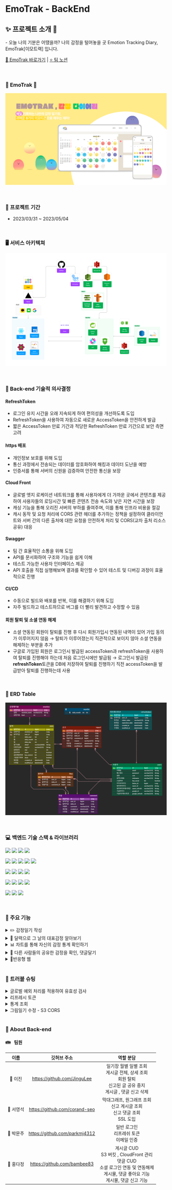 # EmoTrak - BackEnd

## ✨ 프로젝트 소개 🔮

- 오늘 나의 기분은 어땠을까? 나의 감정을 털어놓을 곳 Emotion Tracking Diary, EmoTrak[이모트랙] 입니다.

[📝 EmoTrak 바로가기](https://emotrak.vercel.app/) | [⭐️ 팀 노션](https://1nxeo.notion.site/4-EmoTrak-0e155b9e771b4c659480f406933151f6)

<br />

### 🧡 EmoTrak 💛

![img.png](img.png)

<br />

### 📆 프로젝트 기간

- 2023/03/31 ~ 2023/05/04

<br />

### 🖥️ 서비스 아키텍쳐

![img_1.png](img_1.png)

<br />

### 🥕 Back-end 기술적 의사결정

#### RefreshToken

- 로그인 유지 시간을 오래 지속되게 하여 편의성을 개선하도록 도입
- RefreshToken을 사용하여 자동으로 새로운 AccessToken을 안전하게 발급
- 짧은 AccessToken 만료 기간과  적당한 RefreshToken 만료 기간으로 보안 측면 고려

#### https 배포

- 개인정보 보호를 위해 도입
- 통신 과정에서 전송되는 데이터를 암호화하여 해킹과 데이터 도난을 예방
- 인증서를 통해 서버의 신원을 검증하여 안전한 통신을 보장

#### Cloud Front

- 글로벌 엣지 로케이션 네트워크를 통해 사용자에게 더 가까운 곳에서 콘텐츠를 제공하여 사용자들의 로딩시간 및 빠른 콘텐츠 전송 속도와 낮은 지연 시간을 보장
- 캐싱 기능을 통해 오리진 서버의 부하를 줄여주며, 이를 통해 인프라 비용을 절감
- 캐시 동작 및 요청 처리에 CORS 관련 헤더를 추가하는 정책을 설정하여 클라이언트와 서버 간의 다른 출처에 대한 요청을 안전하게 처리 및 CORS(교차 출처 리소스 공유) 대응

#### Swagger

- 팀 간 효율적인 소통을 위해 도입
- API를 문서화하여 구조와 기능을 쉽게 이해
- 테스트 가능한 사용자 인터페이스 제공
- API 호출을 직접 실행해보며 결과를 확인할 수 있어 테스트 및 디버깅 과정이 효율적으로 진행

#### CI/CD

- 수동으로 빌드와 배포를 반복, 이를 해결하기 위해 도입
- 자주 빌드하고 테스트하므로 버그를 더 빨리 발견하고 수정할 수 있음

#### 회원 탈퇴 및 소셜 연동 해제

- 소셜 연동된 회원이 탈퇴를 진행 후 다시 회원가입시 연동된 내역이 있어 가입 동의가 이루어지지 않음
  → 탈퇴가 이루어졌는지 직관적으로 보이지 않아 소셜 연동을 해제하는 부분을 추가
- 구글로 가입된 회원은 로그인시 발급된 accessToken과 refreshToken을 사용하여 탈퇴를 진행해야 하는데 처음 로그인시에만 발급됨
  → 로그인시 발급된 **refreshToken**토큰을 DB에 저장하여 탈퇴를 진행하기 직전 accessToken을 발급받아 탈퇴를 진행하는데 사용

<br />

### 🎨 ERD Table

![img_3.png](img_3.png)

<br />

### 💻 백엔드 기술 스택 & 라이브러리 

<img src="https://img.shields.io/badge/Java-007396?style=flat-round&logo=OpenJDK&logoColor=white"/> <img src="https://img.shields.io/badge/SpringBoot-6DB33F?style=flat-round&logo=springboot&logoColor=white"/> <img src="https://img.shields.io/badge/SpringSecurity-6DB33F?style=flat-round&logo=SpringSecurity&logoColor=white"/> <img src="https://img.shields.io/badge/JSON Web Token-000000?style=flat-round&logo=JSON Web Tokens&logoColor=white"/>

<img src="https://img.shields.io/badge/github-181717?style=flat-round&logo=github&logoColor=white"/> <img src="https://img.shields.io/badge/git-F05032?style=flat-round&logo=git&logoColor=white"/> <img src="https://img.shields.io/badge/githubactions-2088FF?style=flat-round&logo=githubactions&logoColor=white"/> <img src="https://img.shields.io/badge/Gradle-02303A?style=flat-round&logo=Gradle&logoColor=white"/> <img src="https://img.shields.io/badge/IntelliJIDEA-000000?style=flat-round&logo=IntelliJIDEA&logoColor=white"/> 

<img src="https://img.shields.io/badge/AmazonS3-569A31?style=flat-round&logo=AmazonS3&logoColor=white"/> <img src="https://img.shields.io/badge/AmazonCloudfront-3693F3?style=flat-round&logo=iCloud&logoColor=white"/> <img src="https://img.shields.io/badge/ApacheJMeter-D22128?style=flat-round&logo=apachejmeter&logoColor=white"/> <img src="https://img.shields.io/badge/AmazonEC2-FF9900?style=flat-round&logo=AmazonEC2&logoColor=white"/> 

<img src="https://img.shields.io/badge/AmazonRDS-527FFF?style=flat-round&logo=AmazonRDS&logoColor=white"/> <img src="https://img.shields.io/badge/MySQL-4479A1?style=flat-round&logo=MySQL&logoColor=white"/> <img src="https://img.shields.io/badge/Ubuntu-E95420?style=flat-round&logo=Ubuntu&logoColor=white"/> <img src="https://img.shields.io/badge/FileZilla-BF0000?style=flat-round&logo=filezilla&logoColor=white"/>

<img src="https://img.shields.io/badge/Postman-FF6C37?style=flat-round&logo=Postman&logoColor=white"/> <img src="https://img.shields.io/badge/Notion-000000?style=flat-round&logo=Notion&logoColor=white"/> <img src="https://img.shields.io/badge/Slack-F06A6A?style=flat-round&logo=slack&logoColor=white"/>

<br />

### 🔧 주요 기능

<details>

<summary>✏️ 감정일기 작성</summary>

- 그날의 감정을 일기로 작성하고 그림이나, 사진으로 감정을 표현할 수 있음
- 감정 이모티콘과 별점을 선택하여 하루의 기분을 이모티콘과 별점으로 나타낼 수 있음

</details>
<details>
<summary>📆 달력으로 그 날의 대표감정 알아보기</summary>

- 월 별 감정을 기록하여 해당 월 대표감정을 달력에 표시
- 감정 클릭 시 해당 일에 기록된 감정 확인

</details>
<details>
<summary>📊 차트를 통해 자신의 감정 통계 확인하기</summary>

- 월 별 나의 감정별 평균 점수 및 어떤 감정이 많았는지 감정 빈도 확인

</details>
<details>
<summary>👀 다른 사람들의 공유한 감정을 확인, 댓글달기</summary>

- 다른 사람들이 공유한 감정을 확인 하고, 좋아요 및 댓글을 달아서 소통을 할 수 있음
- 부적절한 게시물 또는 댓글을 신고하면 관리자가 모니터링 하여 삭제, 공유해제 가능

</details>
<details>
<summary>📱반응형 웹</summary>

- 반응형 웹 구현으로 모바일이나 태블릿으로도 서비스를 이용할 수 있도록 접근성 높임.

</details>

<br />

### 🔧 트러블 슈팅

<details>
<summary>글로벌 예외 처리를 적용하여 유효성 검사</summary>

| 진행 순서 | 내용                                                                                                                                       |
| :-------- |:-----------------------------------------------------------------------------------------------------------------------------------------|
| 😱 문제   | @Valid 어노테이션을 사용하여 유효성 검사를 진행   <br/> → 글로벌 예외 처리 이외에 따로 controller에서 예외 처리를 해줘야하므로 통일성이 어긋남                                             |
| 😭 시도   | @Valid 어노테이션을 대체할 여러가지 방법을 알아보고 , @Validated어노테이션 기능 및 @Valid나 @Validated에서 글로벌 예외 처리로 작동하게 끔 시도                                         |
| 😄 해결   | ![img_4.png](img_4.png) <br/> Pattern 객체를 사용해서 compile기능으로 해당 정규식을 저장하고 Matcher 객체로 매칭 값을 저장 후 matcher의 find() 기능으로 유효성 검사를 하여 글로벌 예외 처리 |

</details>

<details>
<summary>리프레시 토큰</summary>

| 진행 순서 | 내용                                                                                                      |
| :-------- |:--------------------------------------------------------------------------------------------------------|
| 😱 문제   | 리프레시 토큰으로 엑세스 토큰을 재발급 시도 시 엑세스 토큰이 만료된 상황에서 재발급할 유저가 인증객체에서 가져와지지 않음                                    |
| 😭 시도   | 로그인 시 유저 정보를 리프레시 토큰과 함께 저장하여 재발급 시도 시 유저 정보를 리프레시 토큰으로 검색                                              |
| 😄 해결   | ![img_5.png](img_5.png) <br/> 엑세스 토큰이 만료되었을 경우 DB에 리프레시 토큰의 유효기간을 체크해서 해당 리프레시 토큰의 유저를 검색해서 엑세스 토큰을 재발급 |

</details>

<details>
<summary>통계 조회</summary>

| 진행 순서 | 내용                                                                                                                                                                                              |
| :-------- |:------------------------------------------------------------------------------------------------------------------------------------------------------------------------------------------------|
| 😱 문제   | 등록된 내역만 조회 → 등록이 되지 않은 월과 감정도 모두 조회로 수정, 이를 해결하기 위해 query를 짜는 부분에 어려움이 있었음                                                                                                                      |
| 😭 시도   | 1. LEFT JOIN → 등록되지 않은 월 뿐만 아니라 감정도 모두 보이도록 해야하므로 실패 <br/> 2. 모든 월에 대해 select 한 후 union all로 조회 → 코드가 너무 길어짐                                                                                    |
| 😄 해결   | 1월부터 12월을 등록한 테이블을 만든 후 CROSS JOIN하여 원하는 결과를 얻을 수 있었음 <br/>  ![img_6.png](img_6.png) <br/> mySql에서는 오류가 없었지만 H2에서는 month가 예약어 오류가 있어 컬럼명을 수정함 month → daily_month <br/> ![img_7.png](img_7.png) |

</details>

<details>
<summary>그림일기 수정 - S3 CORS</summary>

| 진행 순서 | 내용                                                                                                                                                                                                                                                                                                                                                                                                                                                                                                                                                                                                                                                                                                                                                                                                                                                                                                                                |
| :-------- |:----------------------------------------------------------------------------------------------------------------------------------------------------------------------------------------------------------------------------------------------------------------------------------------------------------------------------------------------------------------------------------------------------------------------------------------------------------------------------------------------------------------------------------------------------------------------------------------------------------------------------------------------------------------------------------------------------------------------------------------------------------------------------------------------------------------------------------------------------------------------------------------------------------------------------------|
| 😱 문제   | S3에 저장된  img_url 을 불러와서 캔버스에 그려주는데서 문제(CORS)가 발생 <br/> ![img_8.png](img_8.png) <br/> ![img_9.png](img_9.png)                                                                                                                                                                                                                                                                                                                                                                                                                                                                                                                                                                                                                                                                                                                                                                                                                      |
| 😭 시도   | 1. S3 버킷에 저장된 객체의 메타데이터 확인 (Content-Type 및 Access-Control-Allow-Origin 헤더) <br/>  ![img_10.png](img_10.png) <br/> “S3 버킷에 저장된 객체의 메타데이터 확인”을 알아보았다. Content-type은 올바르지만  **Access-Control-Allow-Origin 이** 설정되어 있지 않았다. 하지만 해당이슈는 Content-Type 만 제대로 세팅되어 있고 CORS 정책 처리에 AllowedOrigin 만 잘 세팅되어 있다면 관련 없는 문제라고 한다 <br/> 2. 버킷의 CORS 정책 와일드카드 사용 <br/> ![img_11.png](img_11.png) <br/> ("https://*.emotrak.vercel.app"은 서브도메인에 대한 설정이며, "https://emotrak.vercel.app/*"은 경로에 대한 설정입니다.) <br/> ![img_12.png](img_12.png) <br/> ![img_13.png](img_13.png) <br/> 현재 프런트에서 진행하고 있는 canvas는 *(와일드카드) 를 사용할 수 없기 때문에 해당 방법으로는 진행을 할 수 없었다.<br/> 3. CloudFront도입 <br/> ![img_14.png](img_14.png) <br/> CloudFront 배포의 동작(Behaviors) 설정에서 Origin, Access-Control-Request-Headers, Access-Control-Request-Method 헤더를 포함하도록 설정 <br/> 헤더의 반환 value 값 비교  <br/> 변경 전 <br/> ![img_15.png](img_15.png) <br/> 변경 후 <br/> ![img_16.png](img_16.png) |
| 😄 해결   | 1. `access-control-allow-origin` 이 헤더에 없어서 발생하는 CORS에러니 헤더에 `access-control-allow-origin`  이 어떻게든 들어가도록 해야한다. <br/> 2. CloudFront도입 <br/> - 요청을 넣을때에 request header 에 `Origin`을 넣으면 response header에 `access-control-allow-origin` 을 넣어 내려보내준다. <br/> - CloudFront에서는 request header에 Origin을 설정할 수 있다. <br/> - S3를 바라보는 CloudFront를 생성하고 request header Origin을 설정하니 response header에 `access-control-allow-origin` 이 담겨서 내려왔고 CORS 에러가 해결되었다!! <br/> (CloudFront는 중간다리 역할이라서 원본에게 요청을 보내는 Request 세팅도 할 수 있고, CloudFront에 접근하는 쪽(주로 클라이언트)에 응답을 하는 Response 세팅도 할 수 있다)                                                                                                                                                                                                                                                                                                                                                         |

</details>

<br />

### 🌹 About Back-end

#### 👪 &nbsp; 팀원

|   이름   |            깃허브 주소             |                                          역할 분담                                          |
|:------:|:-----------------------------:|:---------------------------------------------------------------------------------------:|
| 👑 이진  |  https://github.com/JinguLee  |        일기장 월별 일별 조회 <br/> 게시글 전체, 상세 조회 <br/> 회원 탈퇴 <br/> 신고된 글 공유 중지 <br/> 게시글 , 댓글 신고 삭제        |
| 👦 서영석 | https://github.com/corand-seo |                       막대그래프, 원그래프 조회 <br/> 신고 게시글 조회 <br/> 신고 댓글 조회 <br/> SSL 도입                       |
| 👦 박문주 | https://github.com/parkmj4312 |                                 일반 로그인 <br/> 리프레쉬 토큰 <br/> 이메일 인증                                 |
| 👧 홍다정 |  https://github.com/bambee83  | 게시글 CUD <br/> S3 버킷 , CloudFront 관리 <br/> 댓글 CUD <br/> 소셜 로그인 연동 및 연동해제 <br/> 게시물, 댓글 좋아요 기능 <br/> 게시물, 댓글 신고 기능 |

